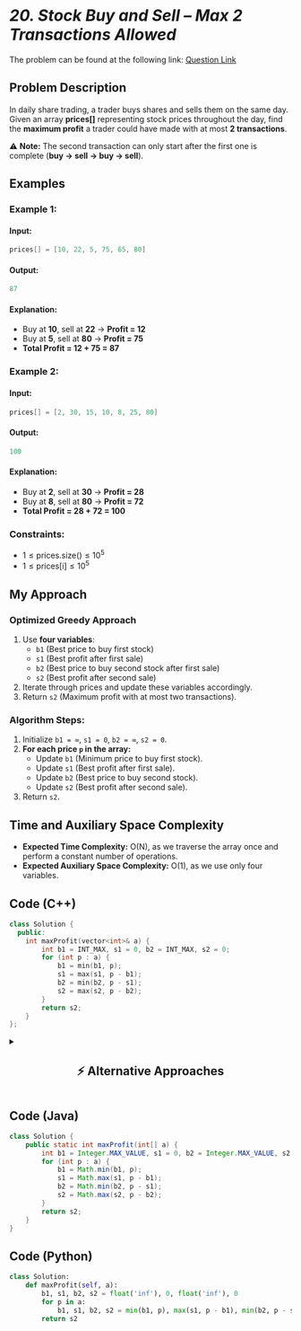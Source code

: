 # *20. Stock Buy and Sell – Max 2 Transactions Allowed*  

The problem can be found at the following link: [Question Link](https://www.geeksforgeeks.org/problems/buy-and-sell-a-share-at-most-twice/1)  

## **Problem Description**  

In daily share trading, a trader buys shares and sells them on the same day. Given an array **prices[]** representing stock prices throughout the day, find the **maximum profit** a trader could have made with at most **2 transactions**.  

⚠ **Note:** The second transaction can only start after the first one is complete (**buy → sell → buy → sell**).  

## **Examples**  

### **Example 1:**  

#### **Input:**  
```cpp
prices[] = [10, 22, 5, 75, 65, 80]
```

#### **Output:**  
```cpp
87
```

#### **Explanation:**  
- Buy at **10**, sell at **22** → **Profit = 12**  
- Buy at **5**, sell at **80** → **Profit = 75**  
- **Total Profit = 12 + 75 = 87**  


### **Example 2:**  

#### **Input:**  
```cpp
prices[] = [2, 30, 15, 10, 8, 25, 80]
```

#### **Output:**  
```cpp
100
```

#### **Explanation:**  
- Buy at **2**, sell at **30** → **Profit = 28**  
- Buy at **8**, sell at **80** → **Profit = 72**  
- **Total Profit = 28 + 72 = 100**  


### **Constraints:**  
- $1 \leq \text{prices.size()} \leq 10^5$  
- $1 \leq \text{prices[i]} \leq 10^5$  


## **My Approach**  

### **Optimized Greedy Approach**
1. Use **four variables**:  
   - `b1` (Best price to buy first stock)  
   - `s1` (Best profit after first sale)  
   - `b2` (Best price to buy second stock after first sale)  
   - `s2` (Best profit after second sale)  
2. Iterate through prices and update these variables accordingly.  
3. Return `s2` (Maximum profit with at most two transactions).  

### **Algorithm Steps:**  
1. Initialize `b1 = ∞`, `s1 = 0`, `b2 = ∞`, `s2 = 0`.  
2. **For each price `p` in the array:**  
   - Update `b1` (Minimum price to buy first stock).  
   - Update `s1` (Best profit after first sale).  
   - Update `b2` (Best price to buy second stock).  
   - Update `s2` (Best profit after second sale).  
3. Return `s2`.  


## **Time and Auxiliary Space Complexity**  

- **Expected Time Complexity:** O(N), as we traverse the array once and perform a constant number of operations.  
- **Expected Auxiliary Space Complexity:** O(1), as we use only four variables.  

## **Code (C++)**

```cpp
class Solution {
  public:
    int maxProfit(vector<int>& a) {
        int b1 = INT_MAX, s1 = 0, b2 = INT_MAX, s2 = 0;
        for (int p : a) {
            b1 = min(b1, p);
            s1 = max(s1, p - b1);
            b2 = min(b2, p - s1);
            s2 = max(s2, p - b2);
        }
        return s2;
    }
};
```


<details>
<summary><h2 align="center">⚡ Alternative Approaches</h2></summary>

## **1️⃣ Dynamic Programming (O(N) Time, O(N) Space)**
### **Algorithm Steps:**
1. Define a `dp[i][j]` table where `dp[i][j]` represents the maximum profit achievable up to day `i` with `j` transactions.
2. **Recurrence Relation**:
   $\[
   dp[i][j] = \max(dp[i-1][j], \max_{k=0}^{i-1} (prices[i] - prices[k] + dp[k][j-1]))
   \]$
3. Use a space-optimized 1D DP array to reduce `O(N²)` complexity to `O(N)`.

```cpp
class Solution {
  public:
    int maxProfit(vector<int>& prices) {
        if (prices.empty()) return 0;
        vector<vector<int>> dp(3, vector<int>(prices.size(), 0));
        for (int t = 1; t <= 2; t++) {
            int maxDiff = -prices[0];
            for (int d = 1; d < prices.size(); d++) {
                dp[t][d] = max(dp[t][d-1], prices[d] + maxDiff);
                maxDiff = max(maxDiff, dp[t-1][d] - prices[d]);
            }
        }
        return dp[2][prices.size()-1];
    }
};
```

✅ **Time Complexity:** `O(N)`  
✅ **Space Complexity:** `O(N)`


## **2️⃣ Greedy + Prefix/Suffix Array (O(N) Time, O(N) Space)**
### **Algorithm Steps:**
1. Use **prefix max profit** (`left[i]`) to track max profit from **0 to i**.
2. Use **suffix max profit** (`right[i]`) to track max profit from **i to N-1**.
3. Merge results to get the maximum of `left[i] + right[i+1]`.

```cpp
class Solution {
  public:
    int maxProfit(vector<int>& prices) {
        if (prices.empty()) return 0;
        int n = prices.size();
        vector<int> left(n, 0), right(n, 0);
        
        int minPrice = prices[0], maxProfit = 0;
        for (int i = 1; i < n; i++) {
            minPrice = min(minPrice, prices[i]);
            left[i] = max(left[i-1], prices[i] - minPrice);
        }
        
        int maxPrice = prices[n-1];
        for (int i = n-2; i >= 0; i--) {
            maxPrice = max(maxPrice, prices[i]);
            right[i] = max(right[i+1], maxPrice - prices[i]);
        }

        for (int i = 0; i < n; i++)
            maxProfit = max(maxProfit, left[i] + right[i]);

        return maxProfit;
    }
};
```

✅ **Time Complexity:** `O(N)`  
✅ **Space Complexity:** `O(N)`


## **3️⃣ Recursive + Memoization (O(N) Time, O(N×2) Space)**
### **Algorithm Steps:**
1. Use a **recursive function** `maxProfit(index, transactions, holding)` that computes:
   - If you are **holding a stock**, you can sell or keep it.
   - If you **don't have a stock**, you can buy or skip.
2. **Memoization (`dp[i][j][h]`)**:
   - `i`: Day index.
   - `j`: Transactions used (max 2).
   - `h`: Holding status (`0` or `1`).

```cpp
class Solution {
  public:
    int dp[100005][3][2];

    int solve(vector<int>& prices, int i, int t, int h) {
        if (i == prices.size() || t == 0) return 0;
        if (dp[i][t][h] != -1) return dp[i][t][h];

        int doNothing = solve(prices, i + 1, t, h);
        int doTrade = h ? (prices[i] + solve(prices, i + 1, t - 1, 0)) : (-prices[i] + solve(prices, i + 1, t, 1));

        return dp[i][t][h] = max(doNothing, doTrade);
    }

    int maxProfit(vector<int>& prices) {
        memset(dp, -1, sizeof(dp));
        return solve(prices, 0, 2, 0);
    }
};
```

✅ **Time Complexity:** `O(N)`  
✅ **Space Complexity:** `O(N×2)`


## **Comparison of Approaches**

| **Approach**                     | ⏱️ **Time Complexity** | 🗂️ **Space Complexity** | ✅ **Pros**                      | ⚠️ **Cons**                     |
|----------------------------------|------------------------|-------------------------|----------------------------------|---------------------------------|
| **Greedy (Optimized)**           | 🟢 O(N)               | 🟢 O(1)                 | Best for large inputs           | Hard to intuitively understand |
| **DP (2D Table)**                | 🟢 O(N)               | 🔴 O(N)                 | Easy to implement, intuitive   | Higher space usage             |
| **Prefix-Suffix Arrays**         | 🟢 O(N)               | 🟡 O(N)                 | Easier to understand            | Extra space usage              |
| **Recursive + Memoization**       | 🟢 O(N)               | 🔴 O(N×2)               | Intuitive recursion approach    | High memory usage               |

✅ **Best Choice?**  
- If you want **best efficiency**: Use **Greedy (Optimized)** approach.  
- If you prefer **DP-style tabulation**: Use **2D DP Approach**.  
- If you like **prefix-suffix tricks**: Use **Prefix-Suffix Arrays**.  
- If you like **recursion**: Use **Recursive + Memoization**.

</details>


## **Code (Java)**

```java
class Solution {
    public static int maxProfit(int[] a) {
        int b1 = Integer.MAX_VALUE, s1 = 0, b2 = Integer.MAX_VALUE, s2 = 0;
        for (int p : a) {
            b1 = Math.min(b1, p);
            s1 = Math.max(s1, p - b1);
            b2 = Math.min(b2, p - s1);
            s2 = Math.max(s2, p - b2);
        }
        return s2;
    }
}
```


## **Code (Python)**

```python
class Solution:
    def maxProfit(self, a):
        b1, s1, b2, s2 = float('inf'), 0, float('inf'), 0
        for p in a:
            b1, s1, b2, s2 = min(b1, p), max(s1, p - b1), min(b2, p - s1), max(s2, p - b2)
        return s2
```

